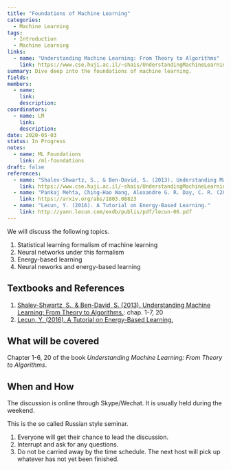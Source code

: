 ```yaml
---
title: "Foundations of Machine Learning"
categories:
  - Machine Learning
tags:
  - Introduction
  - Machine Learning
links:
  - name: "Understanding Machine Learning: From Theory to Algorithms"
    link: https://www.cse.huji.ac.il/~shais/UnderstandingMachineLearning/
summary: Dive deep into the foundations of machine learning.
fields:
members:
  - name:
    link:
    description:
coordinators:
  - name: LM
    link:
    description:
date: 2020-05-03
status: In Progress
notes:
  - name: ML Foundations
    link: /ml-foundations
draft: false
references:
  - name: "Shalev-Shwartz, S., & Ben-David, S. (2013). Understanding Machine Learning: From Theory to Algorithms"
    link: https://www.cse.huji.ac.il/~shais/UnderstandingMachineLearning/
  - name: "Pankaj Mehta, Ching-Hao Wang, Alexandre G. R. Day, C. R. (2019). A high-bias, low-variance introduction to Machine Learning for physicists."
    link: https://arxiv.org/abs/1803.08823
  - name: "Lecun, Y. (2016). A Tutorial on Energy-Based Learning."
    link: http://yann.lecun.com/exdb/publis/pdf/lecun-06.pdf
---
```


We will discuss the following topics.

1. Statistical learning formalism of machine learning
2. Neural networks under this formalism
3. Energy-based learning
4. Neural neworks and energy-based learning

## Textbooks and References

1. [Shalev-Shwartz, S., & Ben-David, S. (2013). Understanding Machine Learning: From Theory to Algorithms.](https://www.cse.huji.ac.il/~shais/UnderstandingMachineLearning/): chap. 1-7, 20
2. [Lecun, Y. (2016). A Tutorial on Energy-Based Learning.](http://yann.lecun.com/exdb/publis/pdf/lecun-06.pdf)


## What will be covered

Chapter 1-6, 20 of the book *Understanding Machine Learning: From Theory to Algorithms*.


## When and How

The discussion is online through Skype/Wechat. It is usually held during the weekend.

This is the so called Russian style seminar.

1. Everyone will get their chance to lead the discussion.
2. Interrupt and ask for any questions.
3. Do not be carried away by the time schedule. The next host will pick up whatever has not yet been finished.


